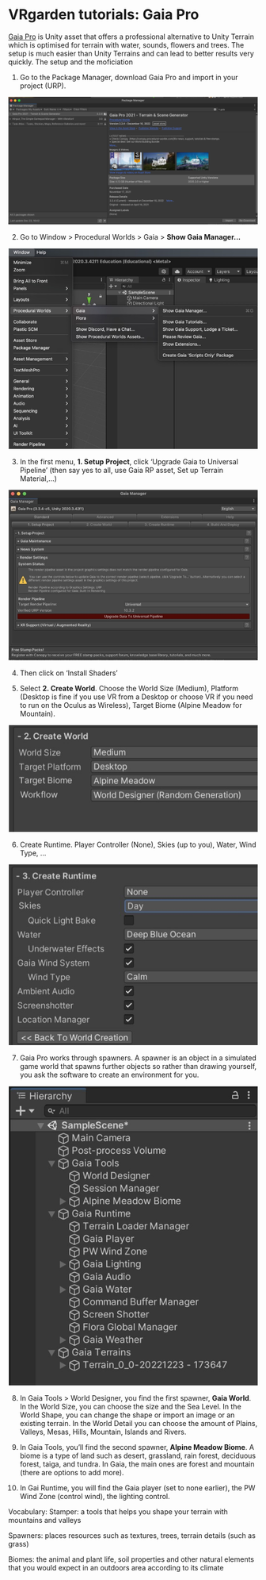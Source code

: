 # VRgarden tutorials: Gaia Pro

[Gaia Pro](https://assetstore.unity.com/packages/tools/terrain/gaia-pro-2023-terrain-scene-generator-263149) is Unity asset that offers a professional alternative to Unity Terrain which is optimised for terrain with water, sounds, flowers and trees. The setup is much easier than Unity Terrains and can lead to better results very quickly. The setup and the moficiation

1. Go to the Package Manager, download Gaia Pro and import in your project (URP).

<p align="left"><img src="images/gaia01.jpg"/></p>

2. Go to Window &gt; Procedural Worlds &gt; Gaia &gt; <b>Show Gaia Manager...</b>

<p align="left"><img src="images/gaia02.jpg"/></p>

3. In the first menu, <b>1. Setup Project</b>, click ‘Upgrade Gaia to Universal Pipeline’ (then say yes to all, use Gaia RP asset, Set up Terrain Material,...)

<p align="left"><img src="images/gaia03.jpg"/></p>

4. Then click on ‘Install Shaders’

5. Select <b>2. Create World</b>. Choose the World Size (Medium), Platform (Desktop is fine if you use VR from a Desktop or choose VR if you need to run on the Oculus as Wireless), Target Biome (Alpine Meadow for Mountain).

<p align="left"><img src="images/gaia04.jpg"/></p>

6. Create Runtime. Player Controller (None), Skies (up to you), Water, Wind Type, …

<p align="left"><img src="images/gaia05.jpg"/></p>

7. Gaia Pro works through spawners. A spawner is an object in a simulated game world that spawns further objects so rather than drawing yourself, you ask the software to create an environment for you.

<p align="left"><img src="images/gaia06.jpg"/></p>

8. In Gaia Tools &gt; World Designer, you find the first spawner, <b>Gaia World</b>. In the World Size, you can choose the size and the Sea Level. In the World Shape, you can change the shape or import an image or an existing terrain. In the World Detail you can choose the amount of Plains, Valleys, Mesas, Hills, Mountain, Islands and Rivers.

9. In Gaia Tools, you’ll find the second spawner, <b>Alpine Meadow Biome</b>. A biome is a type of land such as desert, grassland, rain forest, deciduous forest, taiga, and tundra. In Gaia, the main ones are forest and mountain (there are options to add more).

10. In Gai Runtime, you will find the Gaia player (set to none earlier), the PW Wind Zone (control wind), the lighting control.

Vocabulary:
Stamper: a tools that helps you shape your terrain with mountains and valleys

Spawners: places resources such as textures, trees, terrain details (such as grass)

Biomes: the animal and plant life, soil properties and other natural elements that you would expect in an outdoors area according to its climate
